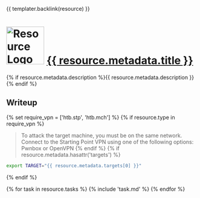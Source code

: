 {{ templater.backlink(resource) }}

# <img src="{{ resource.metadata.logo }}" width="100" height="100" alt="Resource Logo"> [{{ resource.metadata.title }}]({{resource.metadata.url}})

{% if resource.metadata.description %}{{ resource.metadata.description }}{% endif %}

## Writeup

{% set require_vpn = ['htb.stp', 'htb.mch'] %}
{% if resource.type in require_vpn %}
> To attack the target machine, you must be on the same network.
> Connect to the Starting Point VPN using one of the following options: Pwnbox or OpenVPN
{% endif %}
{% if resource.metadata.hasattr('targets') %}
```bash
export TARGET="{{ resource.metadata.targets[0] }}"
```
{% endif %}

{% for task in resource.tasks %}
{% include 'task.md' %}
{% endfor %}
